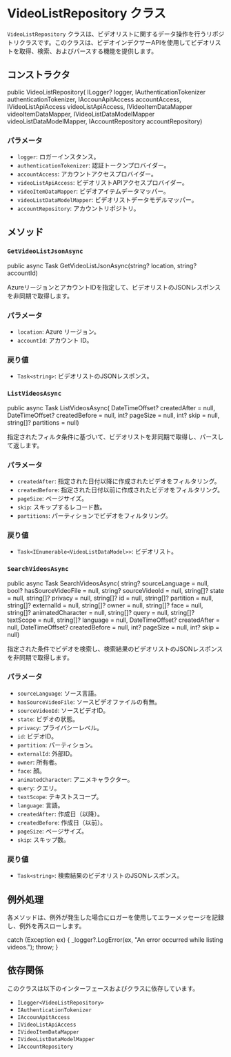 ﻿
# VideoListRepository クラス

`VideoListRepository` クラスは、ビデオリストに関するデータ操作を行うリポジトリクラスです。このクラスは、ビデオインデクサーAPIを使用してビデオリストを取得、検索、およびパースする機能を提供します。

## コンストラクタ

public VideoListRepository( ILogger? logger, IAuthenticationTokenizer authenticationTokenizer, IAccounApitAccess accountAccess, IVideoListApiAccess videoListApiAccess, IVideoItemDataMapper videoItemDataMapper, IVideoListDataModelMapper videoListDataModelMapper, IAccountRepository accountRepository)


### パラメータ

- `logger`: ロガーインスタンス。
- `authenticationTokenizer`: 認証トークンプロバイダー。
- `accountAccess`: アカウントアクセスプロバイダー。
- `videoListApiAccess`: ビデオリストAPIアクセスプロバイダー。
- `videoItemDataMapper`: ビデオアイテムデータマッパー。
- `videoListDataModelMapper`: ビデオリストデータモデルマッパー。
- `accountRepository`: アカウントリポジトリ。

## メソッド

### `GetVideoListJsonAsync`

public async Task GetVideoListJsonAsync(string? location, string? accountId)


AzureリージョンとアカウントIDを指定して、ビデオリストのJSONレスポンスを非同期で取得します。

### パラメータ

- `location`: Azure リージョン。
- `accountId`: アカウント ID。

### 戻り値

- `Task<string>`: ビデオリストのJSONレスポンス。

### `ListVideosAsync`

public async Task<IEnumerable> ListVideosAsync( DateTimeOffset? createdAfter = null, DateTimeOffset? createdBefore = null, int? pageSize = null, int? skip = null, string[]? partitions = null)


指定されたフィルタ条件に基づいて、ビデオリストを非同期で取得し、パースして返します。

### パラメータ

- `createdAfter`: 指定された日付以降に作成されたビデオをフィルタリング。
- `createdBefore`: 指定された日付以前に作成されたビデオをフィルタリング。
- `pageSize`: ページサイズ。
- `skip`: スキップするレコード数。
- `partitions`: パーティションでビデオをフィルタリング。

### 戻り値

- `Task<IEnumerable<VideoListDataModel>>`: ビデオリスト。

### `SearchVideosAsync`

public async Task SearchVideosAsync( string? sourceLanguage = null, bool? hasSourceVideoFile = null, string? sourceVideoId = null, string[]? state = null, string[]? privacy = null, string[]? id = null, string[]? partition = null, string[]? externalId = null, string[]? owner = null, string[]? face = null, string[]? animatedCharacter = null, string[]? query = null, string[]? textScope = null, string[]? language = null, DateTimeOffset? createdAfter = null, DateTimeOffset? createdBefore = null, int? pageSize = null, int? skip = null)


指定された条件でビデオを検索し、検索結果のビデオリストのJSONレスポンスを非同期で取得します。

### パラメータ

- `sourceLanguage`: ソース言語。
- `hasSourceVideoFile`: ソースビデオファイルの有無。
- `sourceVideoId`: ソースビデオID。
- `state`: ビデオの状態。
- `privacy`: プライバシーレベル。
- `id`: ビデオID。
- `partition`: パーティション。
- `externalId`: 外部ID。
- `owner`: 所有者。
- `face`: 顔。
- `animatedCharacter`: アニメキャラクター。
- `query`: クエリ。
- `textScope`: テキストスコープ。
- `language`: 言語。
- `createdAfter`: 作成日（以降）。
- `createdBefore`: 作成日（以前）。
- `pageSize`: ページサイズ。
- `skip`: スキップ数。

### 戻り値

- `Task<string>`: 検索結果のビデオリストのJSONレスポンス。

## 例外処理

各メソッドは、例外が発生した場合にロガーを使用してエラーメッセージを記録し、例外を再スローします。

catch (Exception ex) { _logger?.LogError(ex, "An error occurred while listing videos."); throw; }


## 依存関係

このクラスは以下のインターフェースおよびクラスに依存しています。

- `ILogger<VideoListRepository>`
- `IAuthenticationTokenizer`
- `IAccounApitAccess`
- `IVideoListApiAccess`
- `IVideoItemDataMapper`
- `IVideoListDataModelMapper`
- `IAccountRepository`




